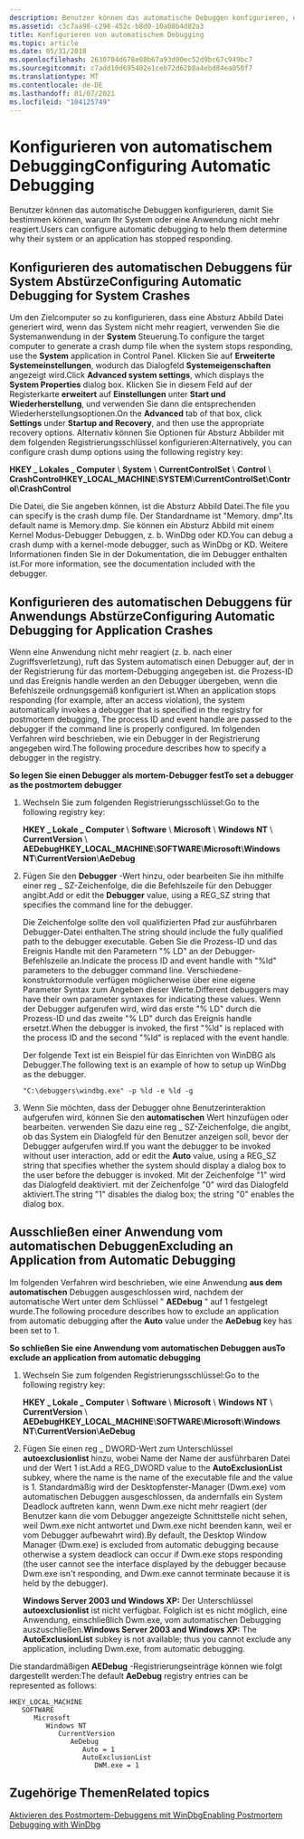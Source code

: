 ```yaml
---
description: Benutzer können das automatische Debuggen konfigurieren, damit Sie bestimmen können, warum Ihr System oder eine Anwendung nicht mehr reagiert.
ms.assetid: c3c7aa98-c298-452c-b8d0-10a08b4d82a3
title: Konfigurieren von automatischem Debugging
ms.topic: article
ms.date: 05/31/2018
ms.openlocfilehash: 2630784d678e08b67a93d00ec52d9bc67c949bc7
ms.sourcegitcommit: c7add10d695482e1ceb72d62b8a4ebd84ea050f7
ms.translationtype: MT
ms.contentlocale: de-DE
ms.lasthandoff: 01/07/2021
ms.locfileid: "104125749"
---
```

# <a name="configuring-automatic-debugging"></a><span data-ttu-id="ec081-103">Konfigurieren von automatischem Debugging</span><span class="sxs-lookup"><span data-stu-id="ec081-103">Configuring Automatic Debugging</span></span>

<span data-ttu-id="ec081-104">Benutzer können das automatische Debuggen konfigurieren, damit Sie bestimmen können, warum Ihr System oder eine Anwendung nicht mehr reagiert.</span><span class="sxs-lookup"><span data-stu-id="ec081-104">Users can configure automatic debugging to help them determine why their system or an application has stopped responding.</span></span>

## <a name="configuring-automatic-debugging-for-system-crashes"></a><span data-ttu-id="ec081-105">Konfigurieren des automatischen Debuggens für System Abstürze</span><span class="sxs-lookup"><span data-stu-id="ec081-105">Configuring Automatic Debugging for System Crashes</span></span>

<span data-ttu-id="ec081-106">Um den Zielcomputer so zu konfigurieren, dass eine Absturz Abbild Datei generiert wird, wenn das System nicht mehr reagiert, verwenden Sie die Systemanwendung in der **System** Steuerung.</span><span class="sxs-lookup"><span data-stu-id="ec081-106">To configure the target computer to generate a crash dump file when the system stops responding, use the **System** application in Control Panel.</span></span> <span data-ttu-id="ec081-107">Klicken Sie auf **Erweiterte Systemeinstellungen**, wodurch das Dialogfeld **Systemeigenschaften** angezeigt wird.</span><span class="sxs-lookup"><span data-stu-id="ec081-107">Click **Advanced system settings**, which displays the **System Properties** dialog box.</span></span> <span data-ttu-id="ec081-108">Klicken Sie in diesem Feld auf der Registerkarte **erweitert** auf **Einstellungen** unter **Start und Wiederherstellung**, und verwenden Sie dann die entsprechenden Wiederherstellungsoptionen.</span><span class="sxs-lookup"><span data-stu-id="ec081-108">On the **Advanced** tab of that box, click **Settings** under **Startup and Recovery**, and then use the appropriate recovery options.</span></span> <span data-ttu-id="ec081-109">Alternativ können Sie Optionen für Absturz Abbilder mit dem folgenden Registrierungsschlüssel konfigurieren:</span><span class="sxs-lookup"><span data-stu-id="ec081-109">Alternatively, you can configure crash dump options using the following registry key:</span></span>

<span data-ttu-id="ec081-110">**HKEY \_ Lokales \_ Computer** \\ **System** \\ **CurrentControlSet** \\ **Control** \\ **CrashControl**</span><span class="sxs-lookup"><span data-stu-id="ec081-110">**HKEY\_LOCAL\_MACHINE**\\**SYSTEM**\\**CurrentControlSet**\\**Control**\\**CrashControl**</span></span>

<span data-ttu-id="ec081-111">Die Datei, die Sie angeben können, ist die Absturz Abbild Datei.</span><span class="sxs-lookup"><span data-stu-id="ec081-111">The file you can specify is the crash dump file.</span></span> <span data-ttu-id="ec081-112">Der Standardname ist "Memory. dmp".</span><span class="sxs-lookup"><span data-stu-id="ec081-112">Its default name is Memory.dmp.</span></span> <span data-ttu-id="ec081-113">Sie können ein Absturz Abbild mit einem Kernel Modus-Debugger Debuggen, z. b. WinDbg oder KD.</span><span class="sxs-lookup"><span data-stu-id="ec081-113">You can debug a crash dump with a kernel-mode debugger, such as WinDbg or KD.</span></span> <span data-ttu-id="ec081-114">Weitere Informationen finden Sie in der Dokumentation, die im Debugger enthalten ist.</span><span class="sxs-lookup"><span data-stu-id="ec081-114">For more information, see the documentation included with the debugger.</span></span>

## <a name="configuring-automatic-debugging-for-application-crashes"></a><span data-ttu-id="ec081-115">Konfigurieren des automatischen Debuggens für Anwendungs Abstürze</span><span class="sxs-lookup"><span data-stu-id="ec081-115">Configuring Automatic Debugging for Application Crashes</span></span>

<span data-ttu-id="ec081-116">Wenn eine Anwendung nicht mehr reagiert (z. b. nach einer Zugriffsverletzung), ruft das System automatisch einen Debugger auf, der in der Registrierung für das mortem-Debugging angegeben ist. die Prozess-ID und das Ereignis handle werden an den Debugger übergeben, wenn die Befehlszeile ordnungsgemäß konfiguriert ist.</span><span class="sxs-lookup"><span data-stu-id="ec081-116">When an application stops responding (for example, after an access violation), the system automatically invokes a debugger that is specified in the registry for postmortem debugging, The process ID and event handle are passed to the debugger if the command line is properly configured.</span></span> <span data-ttu-id="ec081-117">Im folgenden Verfahren wird beschrieben, wie ein Debugger in der Registrierung angegeben wird.</span><span class="sxs-lookup"><span data-stu-id="ec081-117">The following procedure describes how to specify a debugger in the registry.</span></span>

<span data-ttu-id="ec081-118">**So legen Sie einen Debugger als mortem-Debugger fest**</span><span class="sxs-lookup"><span data-stu-id="ec081-118">**To set a debugger as the postmortem debugger**</span></span>

1.  <span data-ttu-id="ec081-119">Wechseln Sie zum folgenden Registrierungsschlüssel:</span><span class="sxs-lookup"><span data-stu-id="ec081-119">Go to the following registry key:</span></span>

    <span data-ttu-id="ec081-120">**HKEY \_ Lokale \_ Computer** \\ **Software** \\ **Microsoft** \\ **Windows NT** \\ **CurrentVersion** \\ **AEDebug**</span><span class="sxs-lookup"><span data-stu-id="ec081-120">**HKEY\_LOCAL\_MACHINE**\\**SOFTWARE**\\**Microsoft**\\**Windows NT**\\**CurrentVersion**\\**AeDebug**</span></span>

2.  <span data-ttu-id="ec081-121">Fügen Sie den **Debugger** -Wert hinzu, oder bearbeiten Sie ihn mithilfe einer reg \_ SZ-Zeichenfolge, die die Befehlszeile für den Debugger angibt.</span><span class="sxs-lookup"><span data-stu-id="ec081-121">Add or edit the **Debugger** value, using a REG\_SZ string that specifies the command line for the debugger.</span></span>

    <span data-ttu-id="ec081-122">Die Zeichenfolge sollte den voll qualifizierten Pfad zur ausführbaren Debugger-Datei enthalten.</span><span class="sxs-lookup"><span data-stu-id="ec081-122">The string should include the fully qualified path to the debugger executable.</span></span> <span data-ttu-id="ec081-123">Geben Sie die Prozess-ID und das Ereignis Handle mit den Parametern "% LD" an der Debugger-Befehlszeile an.</span><span class="sxs-lookup"><span data-stu-id="ec081-123">Indicate the process ID and event handle with "%ld" parameters to the debugger command line.</span></span> <span data-ttu-id="ec081-124">Verschiedene-konstruktormodule verfügen möglicherweise über eine eigene Parameter Syntax zum Angeben dieser Werte.</span><span class="sxs-lookup"><span data-stu-id="ec081-124">Different debuggers may have their own parameter syntaxes for indicating these values.</span></span> <span data-ttu-id="ec081-125">Wenn der Debugger aufgerufen wird, wird das erste "% LD" durch die Prozess-ID und das zweite "% LD" durch das Ereignis handle ersetzt.</span><span class="sxs-lookup"><span data-stu-id="ec081-125">When the debugger is invoked, the first "%ld" is replaced with the process ID and the second "%ld" is replaced with the event handle.</span></span>

    <span data-ttu-id="ec081-126">Der folgende Text ist ein Beispiel für das Einrichten von WinDBG als Debugger.</span><span class="sxs-lookup"><span data-stu-id="ec081-126">The following text is an example of how to setup up WinDbg as the debugger.</span></span>

    ``` syntax
    "C:\debuggers\windbg.exe" -p %ld -e %ld -g
    ```

3.  <span data-ttu-id="ec081-127">Wenn Sie möchten, dass der Debugger ohne Benutzerinteraktion aufgerufen wird, können Sie den **automatischen** Wert hinzufügen oder bearbeiten. verwenden Sie dazu eine reg \_ SZ-Zeichenfolge, die angibt, ob das System ein Dialogfeld für den Benutzer anzeigen soll, bevor der Debugger aufgerufen wird.</span><span class="sxs-lookup"><span data-stu-id="ec081-127">If you want the debugger to be invoked without user interaction, add or edit the **Auto** value, using a REG\_SZ string that specifies whether the system should display a dialog box to the user before the debugger is invoked.</span></span> <span data-ttu-id="ec081-128">Mit der Zeichenfolge "1" wird das Dialogfeld deaktiviert. mit der Zeichenfolge "0" wird das Dialogfeld aktiviert.</span><span class="sxs-lookup"><span data-stu-id="ec081-128">The string "1" disables the dialog box; the string "0" enables the dialog box.</span></span>

## <a name="excluding-an-application-from-automatic-debugging"></a><span data-ttu-id="ec081-129">Ausschließen einer Anwendung vom automatischen Debuggen</span><span class="sxs-lookup"><span data-stu-id="ec081-129">Excluding an Application from Automatic Debugging</span></span>

<span data-ttu-id="ec081-130">Im folgenden Verfahren wird beschrieben, wie eine Anwendung **aus dem automatischen** Debuggen ausgeschlossen wird, nachdem der automatische Wert unter dem Schlüssel " **AEDebug** " auf 1 festgelegt wurde.</span><span class="sxs-lookup"><span data-stu-id="ec081-130">The following procedure describes how to exclude an application from automatic debugging after the **Auto** value under the **AeDebug** key has been set to 1.</span></span>

<span data-ttu-id="ec081-131">**So schließen Sie eine Anwendung vom automatischen Debuggen aus**</span><span class="sxs-lookup"><span data-stu-id="ec081-131">**To exclude an application from automatic debugging**</span></span>

1.  <span data-ttu-id="ec081-132">Wechseln Sie zum folgenden Registrierungsschlüssel:</span><span class="sxs-lookup"><span data-stu-id="ec081-132">Go to the following registry key:</span></span>

    <span data-ttu-id="ec081-133">**HKEY \_ Lokale \_ Computer** \\ **Software** \\ **Microsoft** \\ **Windows NT** \\ **CurrentVersion** \\ **AEDebug**</span><span class="sxs-lookup"><span data-stu-id="ec081-133">**HKEY\_LOCAL\_MACHINE**\\**SOFTWARE**\\**Microsoft**\\**Windows NT**\\**CurrentVersion**\\**AeDebug**</span></span>

2.  <span data-ttu-id="ec081-134">Fügen Sie einen reg \_ DWORD-Wert zum Unterschlüssel **autoexclusionlist** hinzu, wobei Name der Name der ausführbaren Datei und der Wert 1 ist.</span><span class="sxs-lookup"><span data-stu-id="ec081-134">Add a REG\_DWORD value to the **AutoExclusionList** subkey, where the name is the name of the executable file and the value is 1.</span></span> <span data-ttu-id="ec081-135">Standardmäßig wird der Desktopfenster-Manager (Dwm.exe) vom automatischen Debuggen ausgeschlossen, da andernfalls ein System Deadlock auftreten kann, wenn Dwm.exe nicht mehr reagiert (der Benutzer kann die vom Debugger angezeigte Schnittstelle nicht sehen, weil Dwm.exe nicht antwortet und Dwm.exe nicht beenden kann, weil er vom Debugger aufbewahrt wird).</span><span class="sxs-lookup"><span data-stu-id="ec081-135">By default, the Desktop Window Manager (Dwm.exe) is excluded from automatic debugging because otherwise a system deadlock can occur if Dwm.exe stops responding (the user cannot see the interface displayed by the debugger because Dwm.exe isn't responding, and Dwm.exe cannot terminate because it is held by the debugger).</span></span>

    <span data-ttu-id="ec081-136">**Windows Server 2003 und Windows XP:** Der Unterschlüssel **autoexclusionlist** ist nicht verfügbar. Folglich ist es nicht möglich, eine Anwendung, einschließlich Dwm.exe, vom automatischen Debugging auszuschließen.</span><span class="sxs-lookup"><span data-stu-id="ec081-136">**Windows Server 2003 and Windows XP:** The **AutoExclusionList** subkey is not available; thus you cannot exclude any application, including Dwm.exe, from automatic debugging.</span></span>

<span data-ttu-id="ec081-137">Die standardmäßigen **AEDebug** -Registrierungseinträge können wie folgt dargestellt werden:</span><span class="sxs-lookup"><span data-stu-id="ec081-137">The default **AeDebug** registry entries can be represented as follows:</span></span>

```
HKEY_LOCAL_MACHINE
   SOFTWARE
      Microsoft
         Windows NT
            CurrentVersion
               AeDebug
                  Auto = 1
                  AutoExclusionList
                     DWM.exe = 1
```

## <a name="related-topics"></a><span data-ttu-id="ec081-138">Zugehörige Themen</span><span class="sxs-lookup"><span data-stu-id="ec081-138">Related topics</span></span>

<dl> <dt>

[<span data-ttu-id="ec081-139">Aktivieren des Postmortem-Debuggens mit WinDbg</span><span class="sxs-lookup"><span data-stu-id="ec081-139">Enabling Postmortem Debugging with WinDbg</span></span>](/windows-hardware/drivers/debugger/enabling-postmortem-debugging)
</dt> </dl>

 

 
